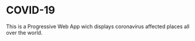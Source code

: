 # COVID-19

This is a Progressive Web App wich displays coronavirus affected places all over the world.
